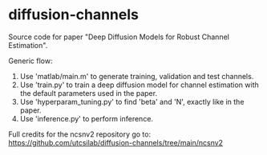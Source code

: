 # diffusion-channels
Source code for paper "Deep Diffusion Models for Robust Channel Estimation".

Generic flow:
1. Use 'matlab/main.m' to generate training, validation and test channels.
2. Use 'train.py' to train a deep diffusion model for channel estimation with the default parameters used in the paper.
3. Use 'hyperparam_tuning.py' to find 'beta' and 'N', exactly like in the paper.
4. Use 'inference.py' to perform inference.

Full credits for the ncsnv2 repository go to: https://github.com/utcsilab/diffusion-channels/tree/main/ncsnv2
